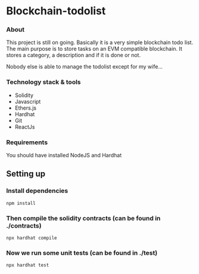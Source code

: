 # Blockchain-todolist

### About

This project is still on going. Basically it is a very simple
blockchain todo list. The main purpose is to store tasks on an EVM compatible 
blockchain. It stores a category, a description and if it is done or not.

Nobody else is able to manage the todolist except for my wife...

### Technology stack & tools

- Solidity
- Javascript
- Ethers.js
- Hardhat
- Git
- ReactJs

### Requirements

You should have installed NodeJS and Hardhat

## Setting up

### Install dependencies
`npm install`

### Then compile the solidity contracts (can be found in ./contracts)

`npx hardhat compile`

### Now we run some unit tests (can be found in ./test)
`npx hardhat test`